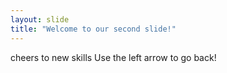 ```yaml
---
layout: slide
title: "Welcome to our second slide!"
---
```

cheers to new skills
Use the left arrow to go back!
